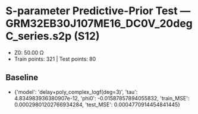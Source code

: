 # S-parameter Predictive-Prior Test — GRM32EB30J107ME16_DC0V_20degC_series.s2p (S12)
- Z0: 50.00 Ω
- Train points: 321  |  Test points: 80

## Baseline
- {'model': 'delay+poly_complex_logf(deg=3)', 'tau': 4.834983936380907e-12, 'phi0': -0.01587857894055832, 'train_MSE': 0.00029801202766934284, 'test_MSE': 0.0004770914454841445}